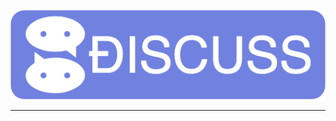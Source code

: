 ![alt text](https://raw.githubusercontent.com/swangs/discuss/master/app/assets/images/discusslogolong.png "https://aa-discuss.herokuapp.com")

***
